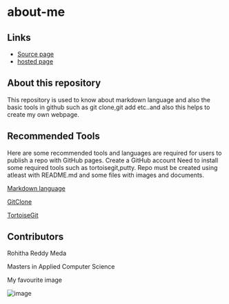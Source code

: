 # about-me
## Links
- [Source page](https://github.com/Rohitha12/about-me)
- [hosted page](https://rohitha12.github.io/about-me/)

## About this repository
This repository is used to know about markdown language and also the basic tools in github such as git clone,git add etc..and also this helps to create my own webpage.
## Recommended Tools
Here are some recommended tools and languages are required for users to publish a repo with GitHub pages.
Create a GitHub account
Need to install some required tools such as tortoisegit,putty.
Repo must be created using atleast with README.md and some files with images and documents.

[Markdown language](https://www.markdownguide.org/)

[GitClone](https://git-scm.com/docs/git-clone)

[TortoiseGit](https://tortoisegit.org/)

## Contributors

Rohitha Reddy Meda

Masters in Applied Computer Science

My favourite image

![image](https://en.es-static.us/upl/2018/06/sun-pillar-6-25-2018-Peter-Gipson-sq.jpg)
